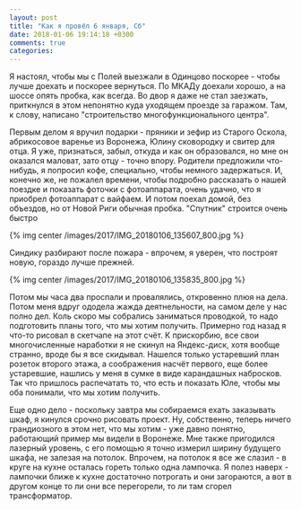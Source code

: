 ```yaml
---
layout: post
title: "Как я провёл 6 января, Сб"
date: 2018-01-06 19:14:18 +0300
comments: true
categories: 
---
```

Я настоял, чтобы мы с Полей выезжали в Одинцово поскорее - чтобы лучше доехать и поскорее вернуться. По МКАДу доехали хорошо, а на шоссе опять пробка, как всегда. Во двор я даже не стал заезжать, приткнулся в этом непонятно куда уходящем проезде за гаражом. Там, к слову, написано "строительство многофункционального центра".

Первым делом я вручил подарки - пряники и зефир из Старого Оскола, абрикосовое варенье из Воронежа, Юлину сковородку и свитер для отца. Я уже, признаться, забыл, откуда и как он образовался, но мне он оказался маловат, зато отцу - точно впору. Родители предложили что-нибудь, я попросил кофе, специально, чтобы немного задержаться. И, конечно же, не пожалел времени, чтобы подробно рассказать о нашей поездке и показать фоточки с фотоаппарата, очень удачно, что я приобрел фотоаппарат с вайфаем. И потом поехал домой, без объездов, но от Новой Риги обычная пробка. "Спутник" строится очень быстро

{% img center /images/2017/IMG_20180106_135607_800.jpg %}

Синдику разбирают после пожара - впрочем, я уверен, что построят новую, гораздо лучше прежней.

{% img center /images/2017/IMG_20180106_135835_800.jpg %}

Потом мы часа два проспали и провалялись, откровенно плюя на дела. Потом меня вдруг ододела жажда деятнельности, на самом деле у нас полно дел. Коль скоро мы собрались заниматься проводкой, то надо подготовить планы того, что мы хотим получить. Примерно год назад я что-то рисовал в скетчапе на этот счёт. К прискорбию, все свои многочисленные наработки я не скинул на Яндекс-диск, хотя вообще странно, вроде бы я все скидывал. Нашелся только устаревший план розеток второго этажа, а соображения насчёт первого, еще более устаревшие, нашлись у меня в сумке в виде карандашных набросков. Так что пришлось распечатать то, что есть и показать Юле, чтобы мы оба понимали, что мы хотим получить.

Еще одно дело - поскольку завтра мы собираемся ехать заказывать шкаф, я кинулся срочно рисовать проект. Ну, собственно, теперь ничего грандиозного в этом нет, что мы хотим - уже давно понятно, работающий пример мы видели в Воронеже. Мне также пригодился лазерный уровень, с его помощью я точно измерил ширину будущего шкафа, не залезая на потолок. Впрочем, на потолок я все же слазил - в круге на кухне осталась гореть только одна лампочка. Я полез наверх - лампочки ближе к кухне достаточно потрогать и они загораются, а вот в другом конце то ли они все перегорели, то ли там сгорел трансформатор.